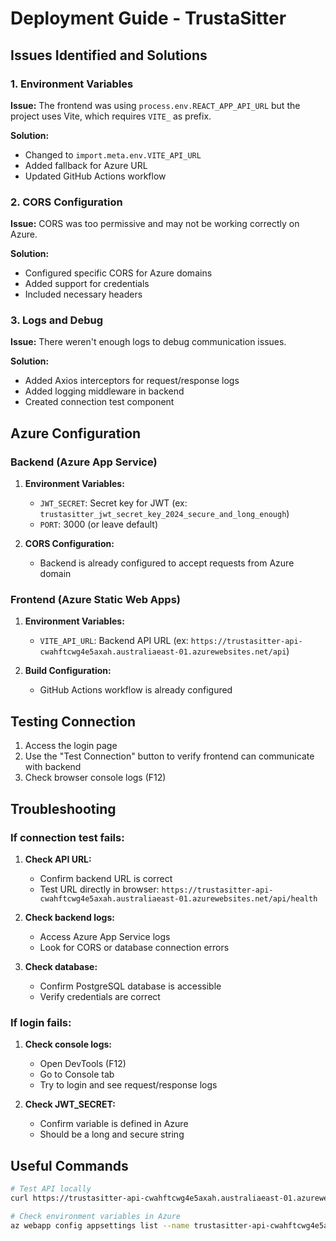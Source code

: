 # Deployment Guide - TrustaSitter

## Issues Identified and Solutions

### 1. Environment Variables

**Issue:** The frontend was using `process.env.REACT_APP_API_URL` but the project uses Vite, which requires `VITE_` as prefix.

**Solution:** 
- Changed to `import.meta.env.VITE_API_URL`
- Added fallback for Azure URL
- Updated GitHub Actions workflow

### 2. CORS Configuration

**Issue:** CORS was too permissive and may not be working correctly on Azure.

**Solution:**
- Configured specific CORS for Azure domains
- Added support for credentials
- Included necessary headers

### 3. Logs and Debug

**Issue:** There weren't enough logs to debug communication issues.

**Solution:**
- Added Axios interceptors for request/response logs
- Added logging middleware in backend
- Created connection test component

## Azure Configuration

### Backend (Azure App Service)

1. **Environment Variables:**
   - `JWT_SECRET`: Secret key for JWT (ex: `trustasitter_jwt_secret_key_2024_secure_and_long_enough`)
   - `PORT`: 3000 (or leave default)

2. **CORS Configuration:**
   - Backend is already configured to accept requests from Azure domain

### Frontend (Azure Static Web Apps)

1. **Environment Variables:**
   - `VITE_API_URL`: Backend API URL (ex: `https://trustasitter-api-cwahftcwg4e5axah.australiaeast-01.azurewebsites.net/api`)

2. **Build Configuration:**
   - GitHub Actions workflow is already configured

## Testing Connection

1. Access the login page
2. Use the "Test Connection" button to verify frontend can communicate with backend
3. Check browser console logs (F12)

## Troubleshooting

### If connection test fails:

1. **Check API URL:**
   - Confirm backend URL is correct
   - Test URL directly in browser: `https://trustasitter-api-cwahftcwg4e5axah.australiaeast-01.azurewebsites.net/api/health`

2. **Check backend logs:**
   - Access Azure App Service logs
   - Look for CORS or database connection errors

3. **Check database:**
   - Confirm PostgreSQL database is accessible
   - Verify credentials are correct

### If login fails:

1. **Check console logs:**
   - Open DevTools (F12)
   - Go to Console tab
   - Try to login and see request/response logs

2. **Check JWT_SECRET:**
   - Confirm variable is defined in Azure
   - Should be a long and secure string

## Useful Commands

```bash
# Test API locally
curl https://trustasitter-api-cwahftcwg4e5axah.australiaeast-01.azurewebsites.net/api/health

# Check environment variables in Azure
az webapp config appsettings list --name trustasitter-api-cwahftcwg4e5axah --resource-group YOUR_RESOURCE_GROUP
``` 